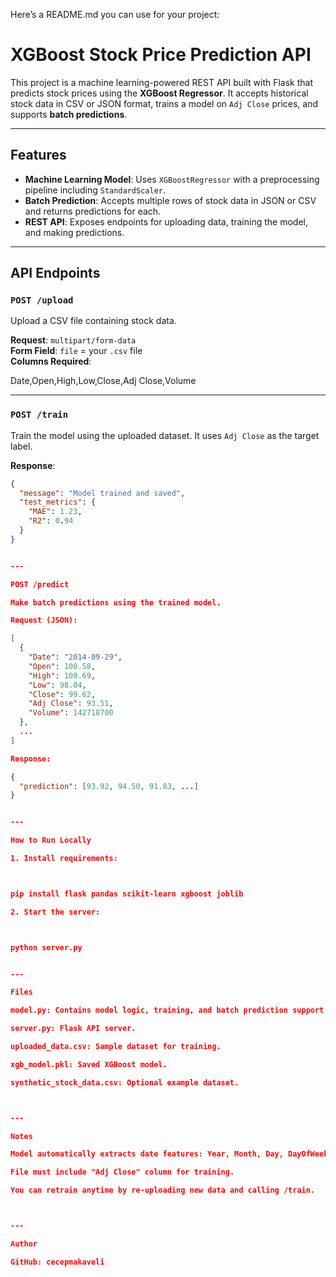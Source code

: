 Here’s a README.md you can use for your project:

# XGBoost Stock Price Prediction API

This project is a machine learning-powered REST API built with Flask that predicts stock prices using the **XGBoost Regressor**. It accepts historical stock data in CSV or JSON format, trains a model on `Adj Close` prices, and supports **batch predictions**.

---

## Features

- **Machine Learning Model**: Uses `XGBoostRegressor` with a preprocessing pipeline including `StandardScaler`.
- **Batch Prediction**: Accepts multiple rows of stock data in JSON or CSV and returns predictions for each.
- **REST API**: Exposes endpoints for uploading data, training the model, and making predictions.

---

## API Endpoints

### `POST /upload`

Upload a CSV file containing stock data.

**Request**: `multipart/form-data`  
**Form Field**: `file` = your `.csv` file  
**Columns Required**:

Date,Open,High,Low,Close,Adj Close,Volume

---

### `POST /train`

Train the model using the uploaded dataset. It uses `Adj Close` as the target label.

**Response**:
```json
{
  "message": "Model trained and saved",
  "test_metrics": {
    "MAE": 1.23,
    "R2": 0.94
  }
}


---

POST /predict

Make batch predictions using the trained model.

Request (JSON):

[
  {
    "Date": "2014-09-29",
    "Open": 100.58,
    "High": 100.69,
    "Low": 98.04,
    "Close": 99.62,
    "Adj Close": 93.51,
    "Volume": 142718700
  },
  ...
]

Response:

{
  "prediction": [93.92, 94.50, 91.83, ...]
}


---

How to Run Locally

1. Install requirements:



pip install flask pandas scikit-learn xgboost joblib

2. Start the server:



python server.py


---

Files

model.py: Contains model logic, training, and batch prediction support.

server.py: Flask API server.

uploaded_data.csv: Sample dataset for training.

xgb_model.pkl: Saved XGBoost model.

synthetic_stock_data.csv: Optional example dataset.



---

Notes

Model automatically extracts date features: Year, Month, Day, DayOfWeek.

File must include "Adj Close" column for training.

You can retrain anytime by re-uploading new data and calling /train.



---

Author

GitHub: cecepmakaveli


